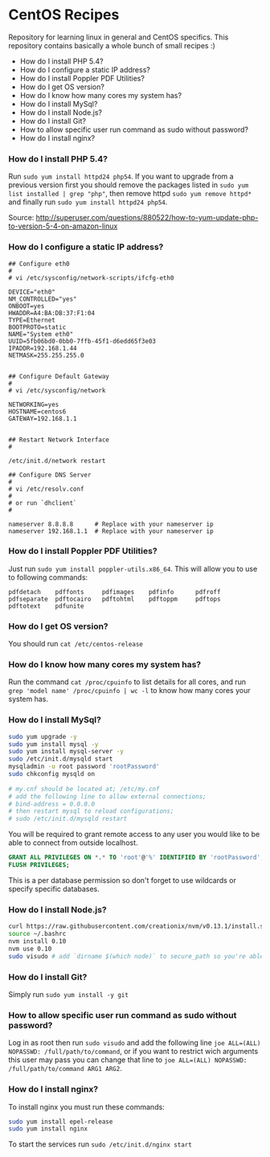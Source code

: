 # CentOS Recipes
Repository for learning linux in general and CentOS specifics. This repository contains basically a whole bunch of small recipes :)
 
 - How do I install PHP 5.4?
 - How do I configure a static IP address?
 - How do I install Poppler PDF Utilities?
 - How do I get OS version?
 - How do I know how many cores my system has?
 - How do I install MySql?
 - How do I install Node.js?
 - How do I install Git?
 - How to allow specific user run command as sudo without password?
 - How do I install nginx?

### How do I install PHP 5.4?

Run `sudo yum install httpd24 php54`. If you want to upgrade from a previous version first you should remove the packages listed in `sudo yum list installed | grep "php"`, then remove httpd `sudo yum remove httpd*` and finally run `sudo yum install httpd24 php54`.

Source: http://superuser.com/questions/880522/how-to-yum-update-php-to-version-5-4-on-amazon-linux

### How do I configure a static IP address?

```plain
## Configure eth0
#
# vi /etc/sysconfig/network-scripts/ifcfg-eth0
 
DEVICE="eth0"
NM_CONTROLLED="yes"
ONBOOT=yes
HWADDR=A4:BA:DB:37:F1:04
TYPE=Ethernet
BOOTPROTO=static
NAME="System eth0"
UUID=5fb06bd0-0bb0-7ffb-45f1-d6edd65f3e03
IPADDR=192.168.1.44
NETMASK=255.255.255.0
 
 
## Configure Default Gateway
#
# vi /etc/sysconfig/network
 
NETWORKING=yes
HOSTNAME=centos6
GATEWAY=192.168.1.1
 
 
## Restart Network Interface
#
 
/etc/init.d/network restart
 
## Configure DNS Server
#
# vi /etc/resolv.conf
#
# or run `dhclient`
#
 
nameserver 8.8.8.8      # Replace with your nameserver ip
nameserver 192.168.1.1  # Replace with your nameserver ip
```

### How do I install Poppler PDF Utilities?
Just run `sudo yum install poppler-utils.x86_64`. This will allow you to use to following commands:
```
pdfdetach    pdffonts     pdfimages    pdfinfo      pdfroff      
pdfseparate  pdftocairo   pdftohtml    pdftoppm     pdftops      
pdftotext    pdfunite
```

### How do I get OS version?

You should run `cat /etc/centos-release`

### How do I know how many cores my system has?

Run the command `cat /proc/cpuinfo` to list details for all cores, and run `grep 'model name' /proc/cpuinfo | wc -l` to know how many cores your system has.

### How do I install MySql?

```bash
sudo yum upgrade -y
sudo yum install mysql -y
sudo yum install mysql-server -y
sudo /etc/init.d/mysqld start
mysqladmin -u root password 'rootPassword'
sudo chkconfig mysqld on
 
# my.cnf should be located at; /etc/my.cnf
# add the following line to allow external connections; 
# bind-address = 0.0.0.0
# then restart mysql to reload configurations; 
# sudo /etc/init.d/mysqld restart
```

You will be required to grant remote access to any user you would like to be able to connect from outside localhost.

```sql
GRANT ALL PRIVILEGES ON *.* TO 'root'@'%' IDENTIFIED BY 'rootPassword';
FLUSH PRIVILEGES;
```

This is a per database permission so don't forget to use wildcards or specify specific databases.

### How do I install Node.js?

```bash
curl https://raw.githubusercontent.com/creationix/nvm/v0.13.1/install.sh | bash
source ~/.bashrc
nvm install 0.10
nvm use 0.10
sudo visudo # add `dirname $(which node)` to secure_path so you're able to `sudo node` and `sudo npm`
```

### How do I install Git?

Simply run `sudo yum install -y git`

### How to allow specific user run command as sudo without password?

Log in as root then run `sudo visudo` and add the following line `joe ALL=(ALL) NOPASSWD: /full/path/to/command`, or if you want to restrict wich arguments this user may pass you can change that line to `joe ALL=(ALL) NOPASSWD: /full/path/to/command ARG1 ARG2`.

### How do I install nginx?

To install nginx you must run these commands:

```bash
sudo yum install epel-release
sudo yum install nginx
```

To start the services run `sudo /etc/init.d/nginx start`

